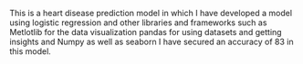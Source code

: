 This is a heart disease prediction model in which I have developed a model using logistic regression and other libraries and frameworks such as Metlotlib for the data visualization pandas for using datasets and getting insights and Numpy as well as seaborn I have secured an accuracy of 83 in this model.
